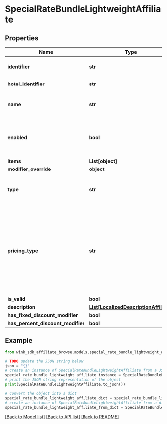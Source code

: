 # SpecialRateBundleLightweightAffiliate


## Properties

Name | Type | Description | Notes
------------ | ------------- | ------------- | -------------
**identifier** | **str** | Unique record identifier | 
**hotel_identifier** | **str** | Hotel identifier. | 
**name** | **str** | Internal name of promotion ancillary. | 
**enabled** | **bool** | Whether this promotion ancillary is enabled or not. | [default to True]
**items** | **List[object]** |  | 
**modifier_override** | **object** |  | [optional] 
**type** | **str** | Required if manual override modifier is not null | [optional] 
**pricing_type** | **str** | Determines whether this discount should be applied per night, per stay or per person - per night; Required if amount override is not null | [optional] 
**is_valid** | **bool** |  | [optional] 
**description** | [**List[LocalizedDescriptionAffiliate]**](LocalizedDescriptionAffiliate.md) |  | [optional] 
**has_fixed_discount_modifier** | **bool** |  | [optional] 
**has_percent_discount_modifier** | **bool** |  | [optional] 

## Example

```python
from wink_sdk_affiliate_browse.models.special_rate_bundle_lightweight_affiliate import SpecialRateBundleLightweightAffiliate

# TODO update the JSON string below
json = "{}"
# create an instance of SpecialRateBundleLightweightAffiliate from a JSON string
special_rate_bundle_lightweight_affiliate_instance = SpecialRateBundleLightweightAffiliate.from_json(json)
# print the JSON string representation of the object
print(SpecialRateBundleLightweightAffiliate.to_json())

# convert the object into a dict
special_rate_bundle_lightweight_affiliate_dict = special_rate_bundle_lightweight_affiliate_instance.to_dict()
# create an instance of SpecialRateBundleLightweightAffiliate from a dict
special_rate_bundle_lightweight_affiliate_from_dict = SpecialRateBundleLightweightAffiliate.from_dict(special_rate_bundle_lightweight_affiliate_dict)
```
[[Back to Model list]](../README.md#documentation-for-models) [[Back to API list]](../README.md#documentation-for-api-endpoints) [[Back to README]](../README.md)


